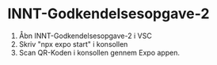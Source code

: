 # INNT-Godkendelsesopgave-2
1. Åbn INNT-Godkendelsesopgave-2 i VSC
2. Skriv "npx expo start" i konsollen
3. Scan QR-Koden i konsollen gennem Expo appen.
